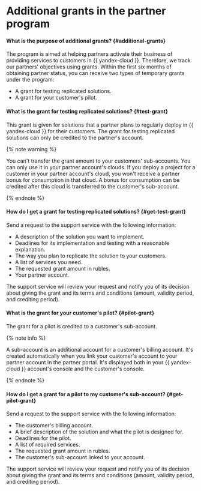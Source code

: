 # Additional grants in the partner program

#### What is the purpose of additional grants? {#additional-grants}

The program is aimed at helping partners activate their business of providing services to customers in {{ yandex-cloud }}. Therefore, we track our partners' objectives using grants. Within the first six months of obtaining partner status, you can receive two types of temporary grants under the program:
* A grant for testing replicated solutions.
* A grant for your customer's pilot.

#### What is the grant for testing replicated solutions? {#test-grant}

This grant is given for solutions that a partner plans to regularly deploy in {{ yandex-cloud }} for their customers. The grant for testing replicated solutions can only be credited to the partner's account.

{% note warning %}

You can't transfer the grant amount to your customers' sub-accounts. You can only use it in your partner account's clouds. If you deploy a project for a customer in your partner account's cloud, you won't receive a partner bonus for consumption in that cloud. A bonus for consumption can be credited after this cloud is transferred to the customer's sub-account.

{% endnote %}

#### How do I get a grant for testing replicated solutions? {#get-test-grant}

Send a request to the support service with the following information:
* A description of the solution you want to implement.
* Deadlines for its implementation and testing with a reasonable explanation.
* The way you plan to replicate the solution to your customers.
* A list of services you need.
* The requested grant amount in rubles.
* Your partner account.

The support service will review your request and notify you of its decision about giving the grant and its terms and conditions (amount, validity period, and crediting period).

#### What is the grant for your customer's pilot? {#pilot-grant}

The grant for a pilot is credited to a customer's sub-account.

{% note info %}

A sub-account is an additional account for a customer's billing account. It's created automatically when you link your customer's account to your partner account in the partner portal. It's displayed both in your {{ yandex-cloud }} account's console and the customer's console.

{% endnote %}

#### How do I get a grant for a pilot to my customer's sub-account? {#get-pilot-grant}

Send a request to the support service with the following information:
* The customer's billing account.
* A brief description of the solution and what the pilot is designed for.
* Deadlines for the pilot.
* A list of required services.
* The requested grant amount in rubles.
* The customer's sub-account linked to your account.

The support service will review your request and notify you of its decision about giving the grant and its terms and conditions (amount, validity period, and crediting period).
